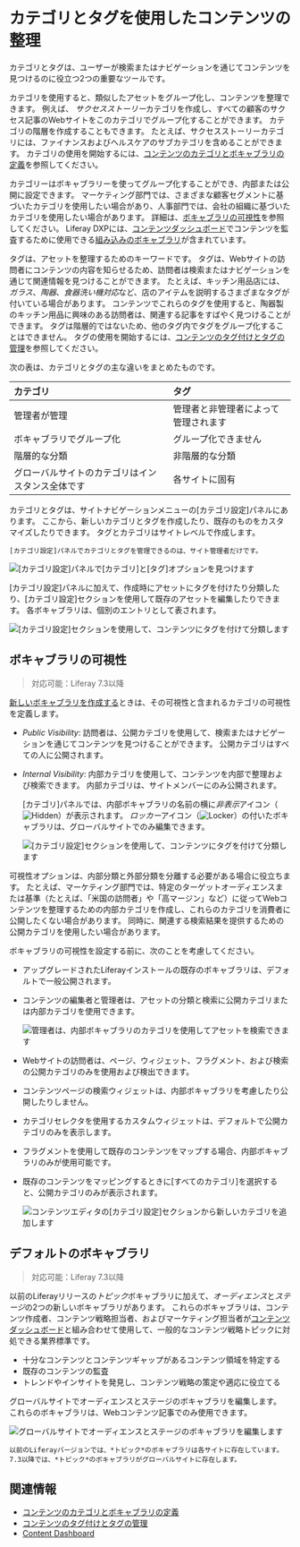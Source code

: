 # カテゴリとタグを使用したコンテンツの整理

カテゴリとタグは、ユーザーが検索またはナビゲーションを通じてコンテンツを見つけるのに役立つ2つの重要なツールです。

カテゴリを使用すると、類似したアセットをグループ化し、コンテンツを整理できます。 例えば、 *サクセスストーリー*カテゴリを作成し、すべての顧客のサクセス記事のWebサイトをこのカテゴリでグループ化することができます。 カテゴリの階層を作成することもできます。 たとえば、サクセスストーリーカテゴリには、ファイナンスおよびヘルスケアのサブカテゴリを含めることができます。 カテゴリの使用を開始するには、[コンテンツのカテゴリとボキャブラリの定義](./defining-categories-and-vocabularies-for-content.md)を参照してください。

カテゴリーはボキャブラリーを使ってグループ化することができ、内部または公開に設定できます。 マーケティング部門では、さまざまな顧客セグメントに基づいたカテゴリを使用したい場合があり、人事部門では、会社の組織に基づいたカテゴリを使用したい場合があります。 詳細は、[ボキャブラリの可視性](#vocabulary-visibility)を参照してください。 Liferay DXPには、[コンテンツダッシュボード](../content-dashboard/about-the-content-dashboard.md)でコンテンツを監査するために使用できる[組み込みのボキャブラリ](#default-vocabularies)が含まれています。

タグは、アセットを整理するためのキーワードです。 タグは、Webサイトの訪問者にコンテンツの内容を知らせるため、訪問者は検索またはナビゲーションを通じて関連情報を見つけることができます。 たとえば、キッチン用品店には、*ガラス*、*陶器*、*食器洗い機対応*など、店のアイテムを説明するさまざまなタグが付いている場合があります。 コンテンツでこれらのタグを使用すると、陶器製のキッチン用品に興味のある訪問者は、関連する記事をすばやく見つけることができます。 タグは階層的ではないため、他のタグ内でタグをグループ化することはできません。 タグの使用を開始するには、[コンテンツのタグ付けとタグの管理](./tagging-content-and-managing-tags.md)を参照してください。

次の表は、カテゴリとタグの主な違いをまとめたものです。

| カテゴリ                     | タグ                 |
| :--- | :--- |
| 管理者が管理                   | 管理者と非管理者によって管理されます |
| ボキャブラリでグループ化             | グループ化できません         |
| 階層的な分類                   | 非階層的な分類            |
| グローバルサイトのカテゴリはインスタンス全体です | 各サイトに固有            |

カテゴリとタグは、サイトナビゲーションメニューの[カテゴリ設定]パネルにあります。 ここから、新しいカテゴリとタグを作成したり、既存のものをカスタマイズしたりできます。 タグとカテゴリはサイトレベルで作成します。

```{note}
[カテゴリ設定]パネルでカテゴリとタグを管理できるのは、サイト管理者だけです。
```

![[カテゴリ設定]パネルで[カテゴリ]と[タグ]オプションを見つけます](./organizing-content-with-categories-and-tags/images/01.png)

[カテゴリ設定]パネルに加えて、作成時にアセットにタグを付けたり分類したり、[カテゴリ設定]セクションを使用して既存のアセットを編集したりできます。 各ボキャブラリは、個別のエントリとして表されます。

![[カテゴリ設定]セクションを使用して、コンテンツにタグを付けて分類します](./organizing-content-with-categories-and-tags/images/02.png)

## ボキャブラリの可視性

> 対応可能：Liferay 7.3以降

[新しいボキャブラリを作成する](./defining-categories-and-vocabularies-for-content.md#defining-vocabularies)ときは、その可視性と含まれるカテゴリの可視性を定義します。

  - *Public Visibility*: 訪問者は、公開カテゴリを使用して、検索またはナビゲーションを通じてコンテンツを見つけることができます。 公開カテゴリはすべての人に公開されます。

  - *Internal Visibility*: 内部カテゴリを使用して、コンテンツを内部で整理および検索できます。 内部カテゴリは、サイトメンバーにのみ公開されます。

    [カテゴリ]パネルでは、内部ボキャブラリの名前の横に*非表示*アイコン（![Hidden](../../images/icon-hidden.png)）が表示されます。 *ロッカー*アイコン（![Locker](../../images/icon-lock.png)）の付いたボキャブラリは、グローバルサイトでのみ編集できます。

    ![[カテゴリ設定]セクションを使用して、コンテンツにタグを付けて分類します](./organizing-content-with-categories-and-tags/images/06.png)

可視性オプションは、内部分類と外部分類を分離する必要がある場合に役立ちます。 たとえば、マーケティング部門では、特定のターゲットオーディエンスまたは基準（たとえば、「米国の訪問者」や「高マージン」など）に従ってWebコンテンツを整理するための内部カテゴリを作成し、これらのカテゴリを消費者に公開したくない場合があります。 同時に、関連する検索結果を提供するための公開カテゴリを使用したい場合があります。

ボキャブラリの可視性を設定する前に、次のことを考慮してください。

  - アップグレードされたLiferayインストールの既存のボキャブラリは、デフォルトで一般公開されます。

  - コンテンツの編集者と管理者は、アセットの分類と検索に公開カテゴリまたは内部カテゴリを使用できます。

    ![管理者は、内部ボキャブラリのカテゴリを使用してアセットを検索できます](./organizing-content-with-categories-and-tags/images/09.png)

  - Webサイトの訪問者は、ページ、ウィジェット、フラグメント、および検索の公開カテゴリのみを使用および検出できます。

  - コンテンツページの検索ウィジェットは、内部ボキャブラリを考慮したり公開したりしません。

  - カテゴリセレクタを使用するカスタムウィジェットは、デフォルトで公開カテゴリのみを表示します。

  - フラグメントを使用して既存のコンテンツをマップする場合、内部ボキャブラリのみが使用可能です。

  - 既存のコンテンツをマッピングするときに[すべてのカテゴリ]を選択すると、公開カテゴリのみが表示されます。

    ![コンテンツエディタの[カテゴリ設定]セクションから新しいカテゴリを追加します](./organizing-content-with-categories-and-tags/images/05.png)

## デフォルトのボキャブラリ

> 対応可能：Liferay 7.3以降

以前のLiferayリリースの*トピック*ボキャブラリに加えて、*オーディエンス*と*ステージ*の2つの新しいボキャブラリがあります。 これらのボキャブラリは、コンテンツ作成者、コンテンツ戦略担当者、およびマーケティング担当者が[コンテンツダッシュボード](../content-dashboard/about-the-content-dashboard.md)と組み合わせて使用​​して、一般的なコンテンツ戦略トピックに対処できる業界標準です。

  - 十分なコンテンツとコンテンツギャップがあるコンテンツ領域を特定する
  - 既存のコンテンツの監査
  - トレンドやインサイトを発見し、コンテンツ戦略の策定や適応に役立てる

グローバルサイトでオーディエンスとステージのボキャブラリを編集します。 これらのボキャブラリは、Webコンテンツ記事でのみ使用できます。

![グローバルサイトでオーディエンスとステージのボキャブラリを編集します](./organizing-content-with-categories-and-tags/images/06.png)

```{note}
以前のLiferayバージョンでは、*トピック*のボキャブラリは各サイトに存在しています。 7.3以降では、*トピック*のボキャブラリがグローバルサイトに存在します。
```

## 関連情報

  - [コンテンツのカテゴリとボキャブラリの定義](./defining-categories-and-vocabularies-for-content.md)
  - [コンテンツのタグ付けとタグの管理](./tagging-content-and-managing-tags.md)
  - [Content Dashboard](../content-dashboard/about-the-content-dashboard.md)
